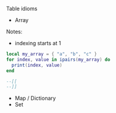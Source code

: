 
Table idioms

- Array

Notes:
- indexing starts at 1

```lua
local my_array = { "a", "b", "c" }
for index, value in ipairs(my_array) do
  print(index, value)
end

--[[
--]]
```

- Map / Dictionary
- Set
